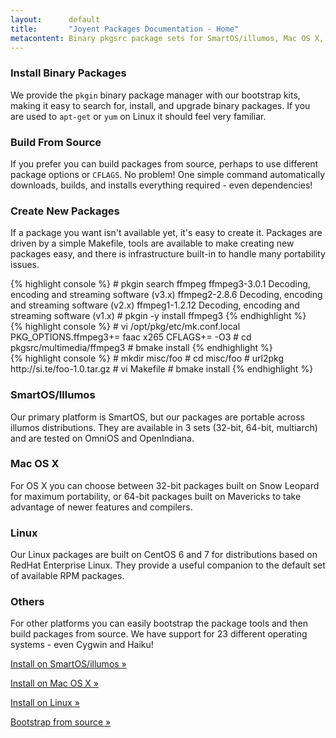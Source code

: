 ```yaml
---
layout:      default
title:       "Joyent Packages Documentation - Home"
metacontent: Binary pkgsrc package sets for SmartOS/illumos, Mac OS X, and Linux
---
```


<div class="container">
	<div class="row">
		<div class="col-md-4">
			<h3>Install Binary Packages</h3>
			<p>
				We provide the <code>pkgin</code> binary package manager with our bootstrap kits,
				making it easy to search for, install, and upgrade binary packages.  If you are used to
				<code>apt-get</code> or <code>yum</code> on Linux it should feel very familiar.
			</p>
		</div>
		<div class="col-md-4">
			<h3>Build From Source</h3>
			<p>
				If you prefer you can build packages from source, perhaps to use different package
				options or <code>CFLAGS</code>.  No problem!  One simple command automatically
				downloads, builds, and installs everything required - even dependencies!
			</p>
		</div>
		<div class="col-md-4">
			<h3>Create New Packages</h3>
			<p>
				If a package you want isn't available yet, it's easy to create it.  Packages are driven
				by a simple Makefile, tools are available to make creating new packages easy, and there
				is infrastructure built-in to handle many portability issues.
			</p>
		</div>
	</div>
	<div class="row">
		<div class="col-md-4">
{% highlight console %}
# pkgin search ffmpeg
ffmpeg3-3.0.1   Decoding, encoding and streaming software (v3.x)
ffmpeg2-2.8.6   Decoding, encoding and streaming software (v2.x)
ffmpeg1-1.2.12  Decoding, encoding and streaming software (v1.x)
# pkgin -y install ffmpeg3
{% endhighlight %}
		</div>
		<div class="col-md-4">
{% highlight console %}
# vi /opt/pkg/etc/mk.conf.local
PKG_OPTIONS.ffmpeg3+=   faac x265
CFLAGS+=                -O3
# cd pkgsrc/multimedia/ffmpeg3
# bmake install
{% endhighlight %}
		</div>
		<div class="col-md-4">
{% highlight console %}
# mkdir misc/foo
# cd misc/foo
# url2pkg http://si.te/foo-1.0.tar.gz
# vi Makefile
# bmake install
{% endhighlight %}
		</div>
	</div>
	<div class="row">
		<div class="col-md-3">
			<h3>SmartOS/Illumos</h3>
			<p>Our primary platform is SmartOS, but our packages are portable across illumos distributions.  They are available in 3 sets (32-bit, 64-bit, multiarch) and are tested on OmniOS and OpenIndiana.</p>
		</div>
		<div class="col-md-3">
			<h3>Mac OS X</h3>
			<p>For OS X you can choose between 32-bit packages built on Snow Leopard for maximum portability, or 64-bit packages built on Mavericks to take advantage of newer features and compilers.</p>
		</div>
		<div class="col-md-3">
			<h3>Linux</h3>
			<p>Our Linux packages are built on CentOS 6 and 7 for distributions based on RedHat Enterprise Linux.  They provide a useful companion to the default set of available RPM packages.</p>
		</div>
		<div class="col-md-3">
			<h3>Others</h3>
			<p>For other platforms you can easily bootstrap the package tools and then build packages from source.  We have support for 23 different operating systems - even Cygwin and Haiku!</p>
		</div>
	</div>
	<div class="row">
		<div class="col-md-3">
			<p><a class="btn btn-orange" href="/install-on-illumos/" role="button">Install on SmartOS/illumos &raquo;</a></p>
		</div>
		<div class="col-md-3">
			<p><a class="btn btn-orange" href="/install-on-osx/" role="button">Install on Mac OS X &raquo;</a></p>
		</div>
		<div class="col-md-3">
			<p><a class="btn btn-orange" href="/install-on-linux/" role="button">Install on Linux &raquo;</a></p>
		</div>
		<div class="col-md-3">
			<p><a class="btn btn-orange" href="/bootstrap/" role="button">Bootstrap from source &raquo;</a></p>
		</div>
	</div>
</div>

